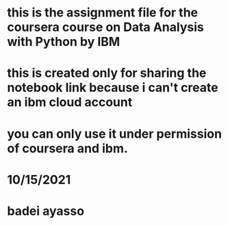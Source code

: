 # this is the assignment file for the coursera course on Data Analysis with Python by IBM
# this is created only for sharing the notebook link because i can't create an ibm cloud account
# you can only use it under permission of coursera and ibm.
# 10/15/2021
# badei ayasso
